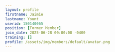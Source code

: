 ```yaml
---
layout: profile
firstname: Jaimie
lastname: Yount
userid: 150140065
position: [Former Member]
join_date: 2025-06-28 00:00:00 -0400
training: []
profile: /assets/img/members/default/avatar.png
---
```

